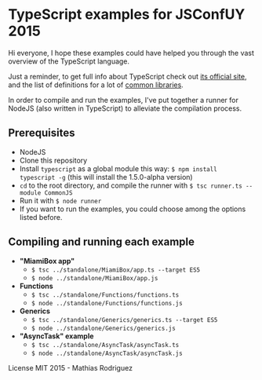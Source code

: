 # TypeScript examples for JSConfUY 2015

Hi everyone, I hope these examples could have helped you through the vast overview of the TypeScript language.

Just a reminder, to get full info about TypeScript check out [its official site](http://www.typescriptlang.org), and the list of definitions for a lot of [common libraries](http://definitelytyped.org).

In order to compile and run the examples, I've put together a runner for NodeJS (also written in TypeScript) to alleviate the compilation process.

## Prerequisites
- NodeJS
- Clone this repository
- Install `typescript` as a global module this way: 
`$ npm install typescript -g` (this will install the 1.5.0-alpha version)
- `cd` to the root directory, and compile the runner with 
`$ tsc runner.ts --module CommonJS`
- Run it with
`$ node runner`
- If you want to run the examples, you could choose among the options listed before.

## Compiling and running each example
- __"MiamiBox app"__
	- `$ tsc ../standalone/MiamiBox/app.ts --target ES5`
	- `$ node ../standalone/MiamiBox/app.js`
- __Functions__
	- `$ tsc ../standalone/Functions/functions.ts`
	- `$ node ../standalone/Functions/functions.js`
- __Generics__
	- `$ tsc ../standalone/Generics/generics.ts --target ES5`
	- `$ node ../standalone/Generics/generics.js`
- __"AsyncTask" example__
	- `$ tsc ../standalone/AsyncTask/asyncTask.ts`
	- `$ node ../standalone/AsyncTask/asyncTask.js`

License MIT 2015 - Mathias Rodriguez
